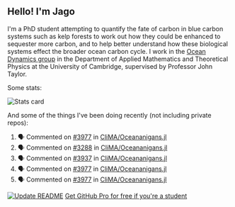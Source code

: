 ## Hello! I'm Jago

I'm a PhD student attempting to quantify the fate of carbon in blue carbon systems such as kelp forests to work out how they could be enhanced to sequester more carbon, and to help better understand how these biological systems effect the broader ocean carbon cycle. I work in the <a href="https://www.damtp.cam.ac.uk/user/jrt51/" class="emph">Ocean Dynamics group</a> in the Department of Applied Mathematics and Theoretical Physics at the University of Cambridge, supervised by Professor John Taylor.

Some stats:
<!--
![](https://raw.githubusercontent.com/jagoosw/jagoosw/main/profile-summary-card-output/nord_dark/0-profile-details.svg)
![](https://raw.githubusercontent.com/jagoosw/jagoosw/main/profile-summary-card-output/nord_dark/3-stats.svg)
![](https://raw.githubusercontent.com/jagoosw/jagoosw/main/profile-summary-card-output/nord_dark/4-productive-time.svg)
-->
![Stats card](https://github-readme-stats.vercel.app/api?username=jagoosw&count_private=true&show_icons=true&theme=transparent&hide_title=true&rank_icon=percentile&show=reviews)

And some of the things I've been doing recently (not including private repos):
<!--START_SECTION:activity-->
1. 🗣 Commented on [#3977](https://github.com/CliMA/Oceananigans.jl/pull/3977#issuecomment-2539748931) in [CliMA/Oceananigans.jl](https://github.com/CliMA/Oceananigans.jl)
2. 🗣 Commented on [#3288](https://github.com/CliMA/Oceananigans.jl/pull/3288#issuecomment-2539324024) in [CliMA/Oceananigans.jl](https://github.com/CliMA/Oceananigans.jl)
3. 🗣 Commented on [#3937](https://github.com/CliMA/Oceananigans.jl/pull/3937#issuecomment-2532832000) in [CliMA/Oceananigans.jl](https://github.com/CliMA/Oceananigans.jl)
4. 🗣 Commented on [#3977](https://github.com/CliMA/Oceananigans.jl/pull/3977#issuecomment-2524163140) in [CliMA/Oceananigans.jl](https://github.com/CliMA/Oceananigans.jl)
5. 🗣 Commented on [#3977](https://github.com/CliMA/Oceananigans.jl/pull/3977#issuecomment-2524162988) in [CliMA/Oceananigans.jl](https://github.com/CliMA/Oceananigans.jl)
<!--END_SECTION:activity-->


[![Update README](https://github.com/jagoosw/jagoosw/actions/workflows/update-readme.yml/badge.svg)](https://github.com/jagoosw/jagoosw/actions/workflows/update-readme.yml)
[Get GitHub Pro for free if you're a student](https://education.github.com/pack)


